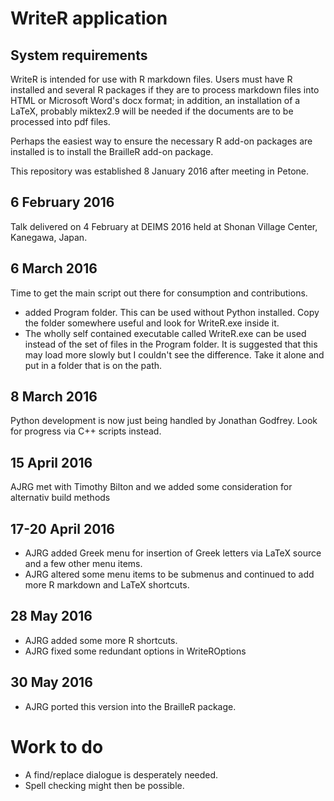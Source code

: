 # WriteR application 


## System requirements
WriteR is intended for use with R markdown files. Users must have R installed and several R packages if they are to process markdown files into HTML or Microsoft Word's docx format; in addition, an installation of a LaTeX, probably miktex2.9 will be needed if the documents are to be processed into pdf files.

Perhaps the easiest way to ensure the necessary R add-on packages are installed is to install the BrailleR add-on package.
 

This repository was established 8 January 2016 after meeting in Petone.


## 6 February 2016

Talk delivered on 4 February at DEIMS 2016 held at Shonan Village Center, Kanegawa, Japan.

## 6 March 2016

Time to get the main script out there for consumption and contributions.
- added Program folder. This can be used without Python installed. Copy the folder somewhere useful and look for WriteR.exe inside it.
- The wholly self contained executable called WriteR.exe can be used instead of the set of files in the Program folder. It is suggested that this may load more slowly but I couldn't see the difference. Take it alone and put in a folder that is on the path.



## 8 March 2016

Python development is now  just being handled by Jonathan Godfrey. Look for progress via C++ scripts instead.

## 15 April 2016

AJRG met with Timothy Bilton and we added some consideration for alternativ build methods

## 17-20 April 2016

- AJRG added Greek menu for insertion of Greek letters via LaTeX source and a few other menu items.
- AJRG altered some menu items to be submenus and continued to add more R markdown and LaTeX shortcuts.

## 28 May 2016

- AJRG added some more R shortcuts.
- AJRG fixed some redundant options in WriteROptions

## 30 May 2016
- AJRG ported this version into the BrailleR package.


# Work to do

- A find/replace dialogue is desperately needed.
- Spell checking might then be possible.
